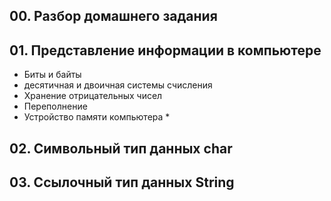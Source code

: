 ## 00. Разбор домашнего задания
## 01. Представление информации в компьютере
- Биты и байты
- десятичная и двоичная системы счисления
- Хранение отрицательных чисел
- Переполнение
- Устройство памяти компьютера * 
## 02. Символьный тип данных char

## 03. Ссылочный тип данных String


